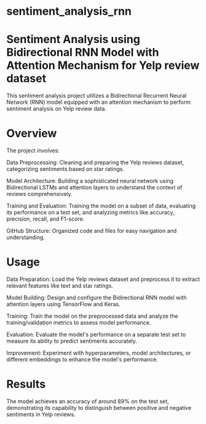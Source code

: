 # sentiment_analysis_rnn

# Sentiment Analysis using Bidirectional RNN Model with Attention Mechanism for Yelp review dataset

This sentiment analysis project utilizes a Bidirectional Recurrent Neural Network (RNN) model equipped with an attention mechanism to perform sentiment analysis on Yelp review data.

# Overview

The project involves:

Data Preprocessing: Cleaning and preparing the Yelp reviews dataset, categorizing sentiments based on star ratings.

Model Architecture: Building a sophisticated neural network using Bidirectional LSTMs and attention layers to understand the context of reviews comprehensively.

Training and Evaluation: Training the model on a subset of data, evaluating its performance on a test set, and analyzing metrics like accuracy, precision, recall, and F1-score.

GitHub Structure: Organized code and files for easy navigation and understanding.

# Usage

Data Preparation: Load the Yelp reviews dataset and preprocess it to extract relevant features like text and star ratings.

Model Building: Design and configure the Bidirectional RNN model with attention layers using TensorFlow and Keras.

Training: Train the model on the preprocessed data and analyze the training/validation metrics to assess model performance.

Evaluation: Evaluate the model's performance on a separate test set to measure its ability to predict sentiments accurately.

Improvement: Experiment with hyperparameters, model architectures, or different embeddings to enhance the model's performance.

# Results

The model achieves an accuracy of around 89% on the test set, demonstrating its capability to distinguish between positive and negative sentiments in Yelp reviews.
